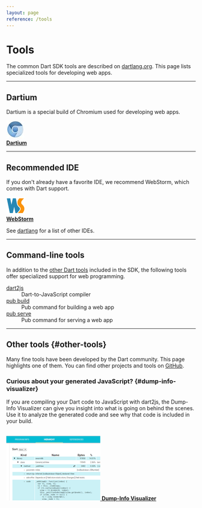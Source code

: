 ```yaml
---
layout: page
reference: /tools
---
```


# Tools

The common Dart SDK tools are described on [dartlang.org](dartlang.org/xxx).
This page lists specialized tools for developing web apps.

---

<a name="tools"></a>
<h2>Dartium</h2>

Dartium is a special build of Chromium used for developing web apps.

<a href="dartium/">
<img src="images/dartium-logo-48.jpg" alt="Dart logo" /><br>
<b>Dartium</b>
</a>

---

<a name="ides"></a>
<h2>Recommended IDE</h2>

If you don't already have a favorite IDE,
we recommend WebStorm, which comes with Dart support.

<a href="dartlang.org/tools/webstorm/">
<img src="images/webstorm.png" alt="WebStorm logo"><br>
<b>WebStorm</b>
</a>

See [dartlang](dartlang.org/tools) for a list of other IDEs.

---

<a name="other-tools"></a>
<h2>Command-line tools</h2>

In addition to the [other Dart tools](dartlang.org/xxx)
included in the SDK, the following tools
offer specialized support for web programming.

<div class="row">
  <div class="col-md-4">
    <dt> <a href="dart2js.html">dart2js</a> </dt>
      <dd>Dart-to-JavaScript compiler </dd>
  </div>
  <div class="col-md-4">
    <dt> <a href="/tools/pub/">pub build</a> </dt>
      <dd>Pub command for building a web app </dd>
  </div>
  <div class="col-md-4">
    <dt> <a href="/tools/pub/">pub serve</a> </dt>
      <dd>Pub command for serving a web app </dd>
  </div>
</div>

---

## Other tools {#other-tools}

Many fine tools have been developed by the Dart community.
This page highlights one of them. You can find other projects and tools on
[GitHub](https://github.com/search?l=Dart&q=dart&type=Repositories).

### Curious about your generated JavaScript? {#dump-info-visualizer}

If you are compiling your Dart code to JavaScript with dart2js,
the Dump-Info Visualizer can give you insight into what is going on
behind the scenes.
Use it to analyze the generated code and see why that code is included in
your build.

<a href="https://github.com/dart-lang/dump-info-visualizer"><br>
<img src="images/dump-info-viewer.png" alt="sample Dump-info visualizer output">
<b>Dump-Info Visualizer</b></a>
